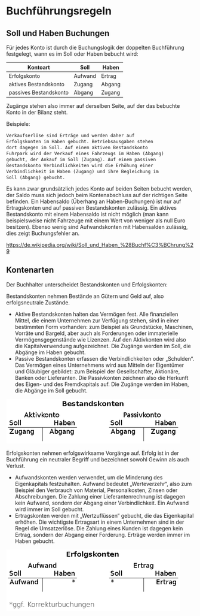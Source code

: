 Buchführungsregeln
==================

Soll und Haben Buchungen
-----------------------

Für jedes Konto ist durch die Buchungslogik der doppelten Buchführung
festgelegt, wann es im Soll oder Haben bebucht wird:

| Kontoart               | Soll    | Haben  |
| ---------------------- | ------- | ------ |
| Erfolgskonto           | Aufwand | Ertrag |
| aktives Bestandskonto  | Zugang  | Abgang |
| passives Bestandskonto | Abgang  | Zugang |

Zugänge stehen also immer auf derselben Seite, auf der das bebuchte Konto in
der Bilanz steht.

Beispiele:

    Verkaufserlöse sind Erträge und werden daher auf
    Erfolgskonten im Haben gebucht. Betriebsausgaben stehen
    dort dagegen im Soll. Auf einem aktiven Bestandskonto
    Fuhrpark wird der Verkauf eines Fahrzeugs im Haben (Abgang)
    gebucht, der Ankauf im Soll (Zugang). Auf einem passiven
    Bestandskonto Verbindlichkeiten wird die Erhöhung einer
    Verbindlichkeit im Haben (Zugang) und ihre Begleichung im
    Soll (Abgang) gebucht.

Es kann zwar grundsätzlich jedes Konto auf beiden Seiten bebucht
werden, der Saldo muss sich jedoch beim Kontenabschluss auf der
richtigen Seite befinden. Ein Habensaldo (Überhang an
Haben-Buchungen) ist nur auf Ertragskonten und auf passiven
Bestandskonten zulässig. Ein aktives Bestandskonto mit einem
Habensaldo ist nicht möglich (man kann beispielsweise nicht
Fahrzeuge mit einem Wert von weniger als null Euro besitzen).
Ebenso wenig sind Aufwandskonten mit Habensalden zulässig, dies
zeigt Buchungsfehler an.

https://de.wikipedia.org/wiki/Soll_und_Haben_%28Buchf%C3%BChrung%29

Kontenarten
-----------

Der Buchhalter unterscheidet Bestandskonten und Erfolgskonten:

Bestandskonten nehmen Bestände an Gütern und Geld auf, also
erfolgsneutrale Zustände.

 * Aktive Bestandskonten halten das Vermögen fest. Alle
 finanziellen Mittel, die einem Unternehmen zur Verfügung
 stehen, sind in einer bestimmten Form vorhanden: zum Beispiel
 als Grundstücke, Maschinen, Vorräte und Bargeld, aber auch
 als Forderungen oder immaterielle Vermögensgegenstände wie
 Lizenzen. Auf den Aktivkonten wird also die Kapitalverwendung
 aufgezeichnet. Die Zugänge werden im Soll, die Abgänge im Haben
 gebucht.
 * Passive Bestandskonten erfassen die Verbindlichkeiten oder
 „Schulden“. Das Vermögen eines Unternehmens wird aus Mitteln
 der Eigentümer und Gläubiger gebildet: zum Beispiel der
 Gesellschafter, Aktionäre, Banken oder Lieferanten. Die
 Passivkonten zeichnen also die Herkunft des Eigen- und des
 Fremdkapitals auf. Die Zugänge werden im Haben, die Abgänge
 im Soll gebucht.

![Bestandskonten](Images/465px-Bestandskonten.svg.png)


Erfolgskonten nehmen erfolgswirksame Vorgänge auf. Erfolg ist
in der Buchführung ein neutraler Begriff und bezeichnet
sowohl Gewinn als auch Verlust.

 * Aufwandskonten werden verwendet, um die Minderung des
 Eigenkapitals festzuhalten. Aufwand bedeutet „Werteverzehr“,
 also zum Beispiel den Verbrauch von Material, Personalkosten,
 Zinsen oder Abschreibungen. Die Zahlung einer
 Lieferantenrechnung ist dagegen kein Aufwand, sondern der
 Abgang einer Verbindlichkeit. Ein Aufwand wird immer im Soll
 gebucht.
 * Ertragskonten werden mit „Wertzuflüssen“ gebucht, die
 das Eigenkapital erhöhen. Die wichtigste Ertragsart in einem
 Unternehmen sind in der Regel die Umsatzerlöse. Die Zahlung
 eines Kunden ist dagegen kein Ertrag, sondern der Abgang einer
 Forderung. Erträge werden immer im Haben gebucht.

![Erfolgskonten](Images/465px-Erfolgskonten.svg.png)